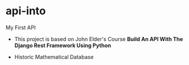 # api-into
My First API

- This project is based on John Elder's Course **Build An API With The Django Rest Framework Using Python**

- Historic Mathematical Database

